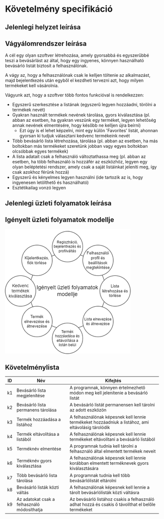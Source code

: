 # Követelmény specifikáció

## Jelenlegi helyzet leírása

## Vágyálomrendszer leírása

A cél egy olyan szoftver létrehozása, amely gyorsabbá és egyszerűbbé teszi a bevásárlást az által, hogy egy ingyenes, könnyen használható bevásárló listát biztosít a felhasználónak.

A vágy az, hogy a felhasználónak csak le kelljen töltenie az alkalmazást, majd bejelentkezés után egyből el kezdheti tervezni azt, hogy milyen termékeket kell vásárolnia.

Vágyunk azt, hogy a szoftver több fontos funkcióval is rendelkezzen:

- Egyszerű szerkesztése a listának (egyszerű legyen hozzáadni, törölni a termékek nevét)
- Gyakran használt termékek nevének tárolása, gyors kiválasztása (pl. abban az esetben, ha gyakran veszünk egy terméket, legyen lehetőség annak nevének elmentésére, hogy később ne kelljen újra beírni)
  - Ezt úgy is el lehet képzelni, mint egy külön 'Favorites' listát, ahonnan gyorsan ki tudjuk választani kedvenc termékeink nevét
- Több bevásárló lista létrehozása, tárolása (pl. abban az esetben, ha más boltokban más termékeket szeretünk jobban vagy egyes boltokban olcsóbbak egyes termékek)
- A lista adatait csak a felhasználó változtathassa meg (pl. abban az esetben, ha több felhasználó is hozzáfér az eszközhöz, legyen egy olyan beléptetési rendszer, amely csak a saját listáinkat jeleníti meg, így csak azokhoz férünk hozzá)
- Egyszerű és kényelmes legyen használni (ide tartozik az is, hogy ingyenesen letölthető és használható)
- Esztétikailag vonzó legyen

## Jelenlegi üzleti folyamatok leírása

## Igényelt üzleti folyamatok modellje

![modell](UML/hasznalati_esetek/Igenyelt_folyamatok.drawio.png)

## Követelménylista

| ID | Név | Kifejtés |
|----|-----|----------|
| k1 | Bevásárló lista megjelenítése | A programnak, könnyen értelmezhető módon meg kell jelenítenie a bevásárló listát|
| k2 | Bevásárló lista permanens tárolása | A bevásárló listát permanensen kell tárolni az adott eszközön |
| k3 | Termék hozzáadása a listához | A felhasználónak képesnek kell lennie termékeket hozzáadniuk a listához, ami eltávolásig tárolódik |
| k4 | Termék eltávolítása a listából | A felhasználónak képesnek kell lennie termékeket eltávolítani a bevásárló listából |
| k5 | Terméknév elmentése | A programnak tudnia kell tárolni a felhasználó által elmentett termékek neveit |
| k6 | Terméknév gyors kiválasztása | A felhasználónak képesnek kell lennie korábban elmentett terméknevek gyors kiválasztására |
| k7 | Több bevásárló lista tárolása | A programnak tudnia kell több bevásárlólistát eltárolni |
| k8 | Bevásárló listák közti váltás | A felhasználónak képesnek kell lennie a tárolt bevásárlólisták közti váltásra |
| k9 | Az adatokat csak a felhasználó módosíthatja | Az bevásárló listához csakis a felhasználó adhat hozzá és csakis ő távolíthat el belőle termékeket |